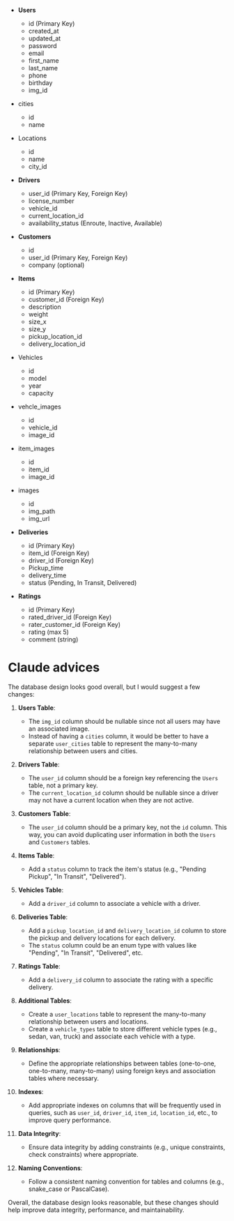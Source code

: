- **Users**
    - id (Primary Key)
    - created_at
    - updated_at
    - password
    - email
    - first_name
    - last_name
    - phone
    - birthday
    - img_id
- cities
	- id
	- name
	
- Locations
	- id
	- name
	- city_id

- **Drivers**    
    - user_id (Primary Key, Foreign Key)
    - license_number
    - vehicle_id
    - current_location_id
    - availability_status (Enroute, Inactive, Available)

- **Customers**
	- id
    - user_id (Primary Key, Foreign Key)
    - company (optional)

- **Items**
    - id (Primary Key)
    - customer_id (Foreign Key)
    - description
    - weight
    - size_x
    - size_y
    - pickup_location_id
    - delivery_location_id
    

- Vehicles
	- id
	- model
	- year
	- capacity

- vehcle_images
	- id
	- vehicle_id
	- image_id

- item_images
	- id
	- item_id
	- image_id

- images
	- id
	- img_path
	- img_url

- **Deliveries**
    - id (Primary Key)
    - item_id (Foreign Key)
    - driver_id (Foreign Key)
    - Pickup_time
    - delivery_time
    - status (Pending, In Transit, Delivered)
    
- **Ratings**
    - id (Primary Key)
    - rated_driver_id (Foreign Key)
    - rater_customer_id (Foreign Key)
    - rating (max 5)
    - comment (string)
# Claude advices

The database design looks good overall, but I would suggest a few changes:

1. **Users Table**:
   - The `img_id` column should be nullable since not all users may have an associated image.
   - Instead of having a `cities` column, it would be better to have a separate `user_cities` table to represent the many-to-many relationship between users and cities.

2. **Drivers Table**:
   - The `user_id` column should be a foreign key referencing the `Users` table, not a primary key.
   - The `current_location_id` column should be nullable since a driver may not have a current location when they are not active.

3. **Customers Table**:
   - The `user_id` column should be a primary key, not the `id` column. This way, you can avoid duplicating user information in both the `Users` and `Customers` tables.

4. **Items Table**:
   - Add a `status` column to track the item's status (e.g., "Pending Pickup", "In Transit", "Delivered").

5. **Vehicles Table**:
   - Add a `driver_id` column to associate a vehicle with a driver.

6. **Deliveries Table**:
   - Add a `pickup_location_id` and `delivery_location_id` column to store the pickup and delivery locations for each delivery.
   - The `status` column could be an enum type with values like "Pending", "In Transit", "Delivered", etc.

7. **Ratings Table**:
   - Add a `delivery_id` column to associate the rating with a specific delivery.

8. **Additional Tables**:
   - Create a `user_locations` table to represent the many-to-many relationship between users and locations.
   - Create a `vehicle_types` table to store different vehicle types (e.g., sedan, van, truck) and associate each vehicle with a type.

9. **Relationships**:
   - Define the appropriate relationships between tables (one-to-one, one-to-many, many-to-many) using foreign keys and association tables where necessary.

10. **Indexes**:
    - Add appropriate indexes on columns that will be frequently used in queries, such as `user_id`, `driver_id`, `item_id`, `location_id`, etc., to improve query performance.

11. **Data Integrity**:
    - Ensure data integrity by adding constraints (e.g., unique constraints, check constraints) where appropriate.

12. **Naming Conventions**:
    - Follow a consistent naming convention for tables and columns (e.g., snake_case or PascalCase).

Overall, the database design looks reasonable, but these changes should help improve data integrity, performance, and maintainability.
